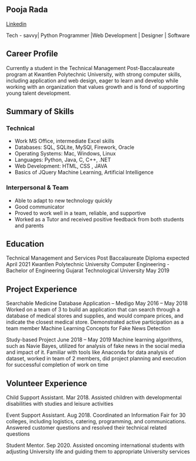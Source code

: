 ## Pooja Rada

<a href = https://www.linkedin.com/in/pooja-rada/> Linkedin </a>

Tech - savvy| Python Programmer |Web Development | Designer | Software

## Career Profile
Currently a student in the Technical Management Post-Baccalaureate program at Kwantlen Polytechnic University, with strong computer skills, including application and web design, eager to learn and develop while working with an organization that values growth and is fond of supporting young talent development.

## Summary of Skills
### Technical

* Work MS Office, intermediate Excel skills 
* Databases: SQL, SQLite, MySQl, Firework, Oracle 
* Operating Systems: Mac, Windows, Linux 
* Languages: Python, Java, C, C++, .NET 
* Web Development: HTML, CSS , JAVA
* Basics of JQuery Machine Learning, Artificial Intelligence 

### Interpersonal & Team
* Able to adapt to new technology quickly 
* Good communicator 
* Proved to work well in a team, reliable, and supportive 
* Worked as a Tutor and received positive feedback from both students and parents

## Education
Technical Management and Services Post Baccalaureate Diploma expected April 2021
Kwantlen Polytechnic University
Computer Engineering - Bachelor of Engineering
Gujarat Technological University May 2019

## Project Experience
Searchable Medicine Database Application – Medigo May 2016 – May 2018 Worked on a team of 3 to build an application that can search through a database of medical stores and supplies, and would compare prices, and indicate the closest medical store. Demonstrated active participation as a team member
Machine Learning Concepts for Fake News Detection

Study-based Project June 2018 – May 2019 Machine learning algorithms, such as Navie Bayes, utilized for analysis of fake news in the social media and impact of it. Familiar with tools like Anaconda for data analysis of dataset, worked in team of 2 members, did project planning and execution for successful completion of work on time

## Volunteer Experience

Child Support Assistant. Mar 2018. Assisted children with developmental disabilities with studies and leisure activities

Event Support Assistant. Aug 2018. Coordinated an Information Fair for 30 colleges, including logistics, catering, programming, and communications. Answered customer questions and resolved their technical related questions

Student Mentor. Sep 2020. Assisted oncoming international students with adjusting University life and guiding them to appropriate University services
